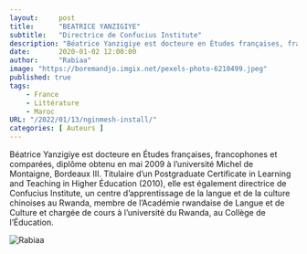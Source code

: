 ```yaml
---
layout:     post 
title:      "BEATRICE YANZIGIYE"
subtitle:   "Directrice de Confucius Institute"
description: "Béatrice Yanzigiye est docteure en Études françaises, francophones et comparées, diplôme obtenu en mai 2009 à l’université Michel de Montaigne, Bordeaux III. Titulaire d’un Postgraduate Certificate in Learning and Teaching in Higher Éducation (2010), "
date:       2020-01-02 12:00:00
author:     "Rabiaa"
image: "https://boremandjo.imgix.net/pexels-photo-6210499.jpeg"
published: true
tags:
    - France 
    - Littérature
    - Maroc
URL: "/2022/01/13/nginmesh-install/"
categories: [ Auteurs ]
---
```


Béatrice Yanzigiye est docteure en Études françaises, francophones et comparées, diplôme obtenu en mai 2009 à l’université Michel de Montaigne, Bordeaux III. Titulaire d’un Postgraduate Certificate in Learning and Teaching in Higher Éducation (2010), elle est également directrice de Confucius Institute, un centre d’apprentissage de la langue et de la culture chinoises au Rwanda, membre de l’Académie rwandaise de Langue et de Culture et chargée de cours à l’université du Rwanda, au Collège de l’Éducation.


![Rabiaa](https://boremandjo.imgix.net/B%C3%A9atrice%20Yanzigiye.PNG)

